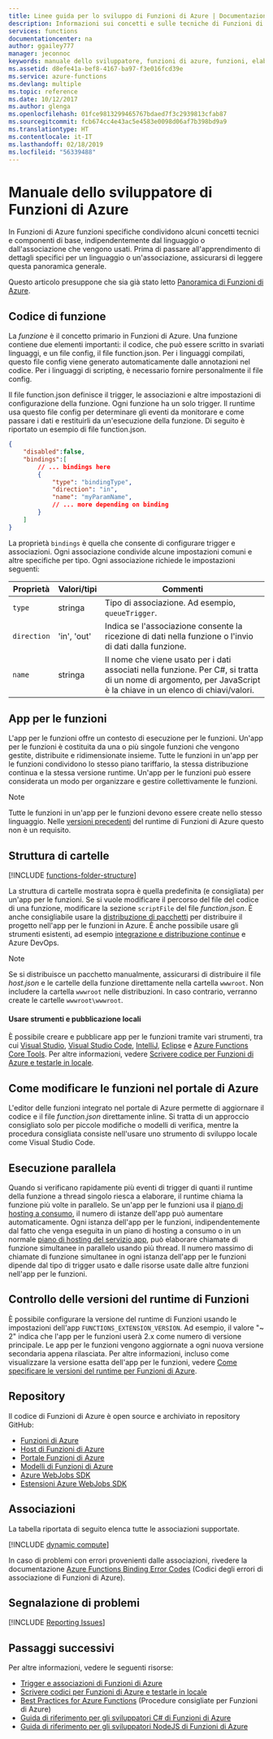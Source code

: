 ```yaml
---
title: Linee guida per lo sviluppo di Funzioni di Azure | Documentazione Microsoft
description: Informazioni sui concetti e sulle tecniche di Funzioni di Azure necessari per sviluppare funzioni in Azure in tutti i linguaggi e i binding di programmazione.
services: functions
documentationcenter: na
author: ggailey777
manager: jeconnoc
keywords: manuale dello sviluppatore, funzioni di azure, funzioni, elaborazione eventi, webhook, calcolo dinamico, architettura senza server
ms.assetid: d8efe41a-bef8-4167-ba97-f3e016fcd39e
ms.service: azure-functions
ms.devlang: multiple
ms.topic: reference
ms.date: 10/12/2017
ms.author: glenga
ms.openlocfilehash: 01fce9813299465767bdaed7f3c2939813cfab87
ms.sourcegitcommit: fcb674cc4e43ac5e4583e0098d06af7b398bd9a9
ms.translationtype: HT
ms.contentlocale: it-IT
ms.lasthandoff: 02/18/2019
ms.locfileid: "56339488"
---
```

# <a name="azure-functions-developers-guide"></a>Manuale dello sviluppatore di Funzioni di Azure
In Funzioni di Azure funzioni specifiche condividono alcuni concetti tecnici e componenti di base, indipendentemente dal linguaggio o dall'associazione che vengono usati. Prima di passare all'apprendimento di dettagli specifici per un linguaggio o un'associazione, assicurarsi di leggere questa panoramica generale.

Questo articolo presuppone che sia già stato letto [Panoramica di Funzioni di Azure](functions-overview.md).

## <a name="function-code"></a>Codice di funzione
La *funzione* è il concetto primario in Funzioni di Azure. Una funzione contiene due elementi importanti: il codice, che può essere scritto in svariati linguaggi, e un file config, il file function.json. Per i linguaggi compilati, questo file config viene generato automaticamente dalle annotazioni nel codice. Per i linguaggi di scripting, è necessario fornire personalmente il file config.

Il file function.json definisce il trigger, le associazioni e altre impostazioni di configurazione della funzione. Ogni funzione ha un solo trigger. Il runtime usa questo file config per determinare gli eventi da monitorare e come passare i dati e restituirli da un'esecuzione della funzione. Di seguito è riportato un esempio di file function.json.

```json
{
    "disabled":false,
    "bindings":[
        // ... bindings here
        {
            "type": "bindingType",
            "direction": "in",
            "name": "myParamName",
            // ... more depending on binding
        }
    ]
}
```

La proprietà `bindings` è quella che consente di configurare trigger e associazioni. Ogni associazione condivide alcune impostazioni comuni e altre specifiche per tipo. Ogni associazione richiede le impostazioni seguenti:

| Proprietà | Valori/tipi | Commenti |
| --- | --- | --- |
| `type` |stringa |Tipo di associazione. Ad esempio, `queueTrigger`. |
| `direction` |'in', 'out' |Indica se l'associazione consente la ricezione di dati nella funzione o l'invio di dati dalla funzione. |
| `name` |stringa |Il nome che viene usato per i dati associati nella funzione. Per C#, si tratta di un nome di argomento, per JavaScript è la chiave in un elenco di chiavi/valori. |

## <a name="function-app"></a>App per le funzioni
L'app per le funzioni offre un contesto di esecuzione per le funzioni. Un'app per le funzioni è costituita da una o più singole funzioni che vengono gestite, distribuite e ridimensionate insieme. Tutte le funzioni in un'app per le funzioni condividono lo stesso piano tariffario, la stessa distribuzione continua e la stessa versione runtime. Un'app per le funzioni può essere considerata un modo per organizzare e gestire collettivamente le funzioni. 

> [!NOTE]
> Tutte le funzioni in un'app per le funzioni devono essere create nello stesso linguaggio. Nelle [versioni precedenti](functions-versions.md) del runtime di Funzioni di Azure questo non è un requisito.

## <a name="folder-structure"></a>Struttura di cartelle
[!INCLUDE [functions-folder-structure](../../includes/functions-folder-structure.md)]

La struttura di cartelle mostrata sopra è quella predefinita (e consigliata) per un'app per le funzioni. Se si vuole modificare il percorso del file del codice di una funzione, modificare la sezione `scriptFile` del file _function.json_. È anche consigliabile usare la [distribuzione di pacchetti](deployment-zip-push.md) per distribuire il progetto nell'app per le funzioni in Azure. È anche possibile usare gli strumenti esistenti, ad esempio [integrazione e distribuzione continue](functions-continuous-deployment.md) e Azure DevOps.

> [!NOTE]
> Se si distribuisce un pacchetto manualmente, assicurarsi di distribuire il file _host.json_ e le cartelle della funzione direttamente nella cartella `wwwroot`. Non includere la cartella `wwwroot` nelle distribuzioni. In caso contrario, verranno create le cartelle `wwwroot\wwwroot`.

#### <a name="use-local-tools-and-publishing"></a>Usare strumenti e pubblicazione locali
È possibile creare e pubblicare app per le funzioni tramite vari strumenti, tra cui [Visual Studio](./functions-develop-vs.md), [Visual Studio Code](functions-create-first-function-vs-code.md), [IntelliJ](./functions-create-maven-intellij.md), [Eclipse](./functions-create-maven-eclipse.md) e [Azure Functions Core Tools](./functions-develop-local.md). Per altre informazioni, vedere [Scrivere codice per Funzioni di Azure e testarle in locale](./functions-develop-local.md).

<!--NOTE: I've removed documentation on FTP, because it does not sync triggers on the consumption plan --glenga -->

## <a id="fileupdate"></a> Come modificare le funzioni nel portale di Azure
L'editor delle funzioni integrato nel portale di Azure permette di aggiornare il codice e il file *function.json* direttamente inline. Si tratta di un approccio consigliato solo per piccole modifiche o modelli di verifica, mentre la procedura consigliata consiste nell'usare uno strumento di sviluppo locale come Visual Studio Code.

## <a name="parallel-execution"></a>Esecuzione parallela
Quando si verificano rapidamente più eventi di trigger di quanti il runtime della funzione a thread singolo riesca a elaborare, il runtime chiama la funzione più volte in parallelo.  Se un'app per le funzioni usa il [piano di hosting a consumo](functions-scale.md#how-the-consumption-plan-works), il numero di istanze dell'app può aumentare automaticamente.  Ogni istanza dell'app per le funzioni, indipendentemente dal fatto che venga eseguita in un piano di hosting a consumo o in un normale [piano di hosting del servizio app](../app-service/overview-hosting-plans.md), può elaborare chiamate di funzione simultanee in parallelo usando più thread.  Il numero massimo di chiamate di funzione simultanee in ogni istanza dell'app per le funzioni dipende dal tipo di trigger usato e dalle risorse usate dalle altre funzioni nell'app per le funzioni.

## <a name="functions-runtime-versioning"></a>Controllo delle versioni del runtime di Funzioni

È possibile configurare la versione del runtime di Funzioni usando le impostazioni dell'app `FUNCTIONS_EXTENSION_VERSION`. Ad esempio, il valore "~ 2" indica che l'app per le funzioni userà 2.x come numero di versione principale. Le app per le funzioni vengono aggiornate a ogni nuova versione secondaria appena rilasciata. Per altre informazioni, incluso come visualizzare la versione esatta dell'app per le funzioni, vedere [Come specificare le versioni del runtime per Funzioni di Azure](set-runtime-version.md).

## <a name="repositories"></a>Repository
Il codice di Funzioni di Azure è open source e archiviato in repository GitHub:

* [Funzioni di Azure](https://github.com/Azure/Azure-Functions)
* [Host di Funzioni di Azure](https://github.com/Azure/azure-functions-host/)
* [Portale Funzioni di Azure](https://github.com/azure/azure-functions-ux)
* [Modelli di Funzioni di Azure](https://github.com/azure/azure-functions-templates)
* [Azure WebJobs SDK](https://github.com/Azure/azure-webjobs-sdk/)
* [Estensioni Azure WebJobs SDK](https://github.com/Azure/azure-webjobs-sdk-extensions/)

## <a name="bindings"></a>Associazioni
La tabella riportata di seguito elenca tutte le associazioni supportate.

[!INCLUDE [dynamic compute](../../includes/functions-bindings.md)]

In caso di problemi con errori provenienti dalle associazioni, rivedere la documentazione [Azure Functions Binding Error Codes](functions-bindings-error-pages.md) (Codici degli errori di associazione di Funzioni di Azure).

## <a name="reporting-issues"></a>Segnalazione di problemi
[!INCLUDE [Reporting Issues](../../includes/functions-reporting-issues.md)]

## <a name="next-steps"></a>Passaggi successivi
Per altre informazioni, vedere le seguenti risorse:

* [Trigger e associazioni di Funzioni di Azure](functions-triggers-bindings.md)
* [Scrivere codici per Funzioni di Azure e testarle in locale](./functions-develop-local.md)
* [Best Practices for Azure Functions](functions-best-practices.md) (Procedure consigliate per Funzioni di Azure)
* [Guida di riferimento per gli sviluppatori C# di Funzioni di Azure](functions-reference-csharp.md)
* [Guida di riferimento per gli sviluppatori NodeJS di Funzioni di Azure](functions-reference-node.md)
